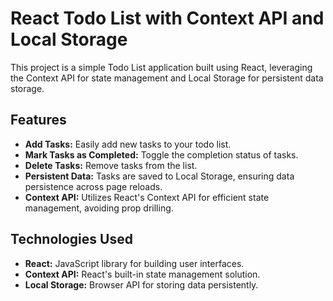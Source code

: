 # React Todo List with Context API and Local Storage

This project is a simple Todo List application built using React, leveraging the Context API for state management and Local Storage for persistent data storage.

## Features

* **Add Tasks:** Easily add new tasks to your todo list.
* **Mark Tasks as Completed:** Toggle the completion status of tasks.
* **Delete Tasks:** Remove tasks from the list.
* **Persistent Data:** Tasks are saved to Local Storage, ensuring data persistence across page reloads.
* **Context API:** Utilizes React's Context API for efficient state management, avoiding prop drilling.

## Technologies Used

* **React:** JavaScript library for building user interfaces.
* **Context API:** React's built-in state management solution.
* **Local Storage:** Browser API for storing data persistently.

